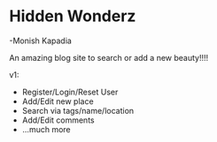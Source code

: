 # Hidden Wonderz
<p>-Monish Kapadia</p>
<p>An amazing blog site to search or add a new beauty!!!!</p>

<p>v1:</p>
<ul>
	<li>Register/Login/Reset User</li>
	<li>Add/Edit new place</li>
	<li>Search via tags/name/location</li>
	<li>Add/Edit comments</li>
	<li>...much more</li>
</ul>